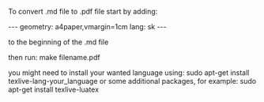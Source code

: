 To convert .md file to .pdf file start by adding:

--- geometry: a4paper,vmargin=1cm lang: sk ---

to the beginning of the .md file

then run:
make filename.pdf

you might need to install your wanted language using: sudo apt-get install texlive-lang-your_language or some additional packages, for example: sudo apt-get install texlive-luatex
